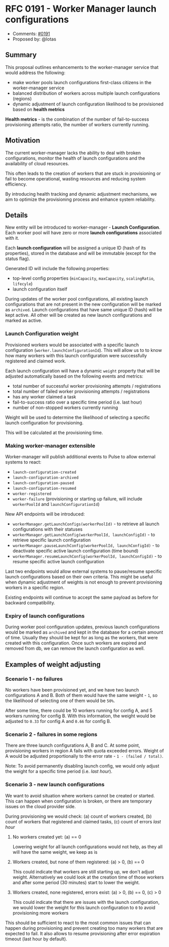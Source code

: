 # RFC 0191 - Worker Manager launch configurations
* Comments: [#0191](https://github.com/taskcluster/taskcluster-rfcs/pull/191)
* Proposed by: @lotas

## Summary

This proposal outlines enhancements to the worker-manager service that would address the following:

* make worker pools launch configurations first-class citizens in the worker-manager service
* balanced distribution of workers across multiple launch configurations (regions)
* dynamic adjustment of launch configuration likelihood to be provisioned based on **health metrics**

**Health metrics** - is the combination of the number of fail-to-success provisioning attempts ratio, the number of workers currently running.

## Motivation

The current worker-manager lacks the ability to deal with broken configurations, monitor the health of launch configurations and the availability of cloud resources.

This often leads to the creation of workers that are stuck in provisioning or fail to become operational, wasting resources and reducing system efficiency.

By introducing health tracking and dynamic adjustment mechanisms, we aim to optimize the provisioning process and enhance system reliability.

## Details

New entity will be introduced to worker-manager - **Launch Configuration**.
Each worker pool will have zero or more **launch configurations** associated with it.

Each **launch configuration** will be assigned a unique ID (hash of its properties), stored in the database and will be immutable (except for the status flag).

Generated ID will include the following properties:

* top-level config properties (`minCapacity`, `maxCapacity`, `scalingRatio`, `lifecyle`)
* launch configuration itself

During updates of the worker pool configurations, all existing launch configurations that are not present in the new configuration will be marked as `archived`. Launch configurations that have same unique ID (hash) will be kept active. All other will be created as new launch configurations and marked as active.

### Launch Configuration weight

Provisioned workers would be associated with a specific launch configuration (`worker.launchConfigurationId`).
This will allow us to to know how many workers with this launch configuration were successfully registered and claimed work.

Each launch configuration will have a dynamic `weight` property that will be adjusted automatically based on the following events and metrics:

* total number of successful worker provisioning attempts / registrations
* total number of failed worker provisioning attempts / registrations
* has any worker claimed a task
* fail-to-success ratio over a specific time period (i.e. last hour)
* number of non-stopped workers currently running

Weight will be used to determine the likelihood of selecting a specific launch configuration for provisioning.

This will be calculated at the provisioning time.

### Making worker-manager extensible

Worker-manager will publish additional events to Pulse to allow external systems to react:

* `launch-configuration-created`
* `launch-configuration-archived`
* `launch-configuration-paused`
* `launch-configuration-resumed`
* `worker-registered`
* `worker-failure` (provisioning or starting up failure, will include `workerPoolId` and `launchConfigurationId`)

New API endpoints will be introduced:

* `workerManager.getLaunchConfigs(workerPoolId)` - to retrieve all launch configurations with their statuses
* `workerManager.getLaunchConfig(workerPoolId, launchConfigId)` - to retrieve specific launch configuration
* `workerManager.pauseLaunchConfig(workerPoolId, launchConfigId)` - to deactivate specific active launch configuration (time bound)
* `workerManager.resumeLaunchConfig(workerPoolId, launchConfigId)` - to resume specific active launch configuration

Last two endpoints would allow external systems to pause/resume specific launch configurations based on their own criteria.
This might be useful when dynamic adjustment of weights is not enough to prevent provisioning workers in a specific region.

Existing endpoints will continue to accept the same payload as before for backward compatibility.

### Expiry of launch configurations

During worker pool configuration updates, previous launch configurations would be marked as `archived` and kept in the database for a certain amount of time.
Usually they should be kept for as long as the workers, that were created with this configuration.
Once such workers are expired and removed from db, we can remove the launch configuration as well.

## Examples of weight adjusting

### Scenario 1 - no failures

No workers have been provisioned yet, and we have two launch configurations A and B.
Both of them would have the same weight - `1`, so the likelihood of selecting one of them would be `50%`.

After some time, there could be 10 workers running for config A, and 5 workers running for config B.
With this information, the weight would be adjusted to `0.33` for config A and `0.66` for config B.

### Scenario 2 - failures in some regions

There are three launch configurations A, B and C.
At some point, provisioning workers in region A fails with quota exceeded errors.
Weight of A would be adjusted proportionally to the error rate - `1 - (failed / total)`.

Note: To avoid permanently disabling launch config, we would only adjust the weight for a specific time period (i.e. *last hour*).

### Scenario 3 - new launch configurations

We want to avoid situation where workers cannot be created or started.
This can happen when configuration is broken, or there are temporary issues on the cloud provider side.

During provisioning we would check: (a) count of workers created, (b) count of workers that registered and claimed tasks, (c) count of errors *last hour*

1. No workers created yet: (a) == 0

    Lowering weight for all launch configurations would not help, as they all will have the same weight, we keep as is

2. Workers created, but none of them registered: (a) > 0, (b) == 0

    This could indicate that workers are still starting up, we don't adjust weight.
    Alternatively we could look at the creation time of those workers and after some period (30 minutes) start to lower the weight.

3. Workers created, none registered, errors exist: (a) > 0, (b) == 0, (c) > 0

    This could indicate that there are issues with the launch configuration, we would lower the weight for this launch configuration to `0` to avoid provisioning more workers

This should be sufficient to react to the most common issues that can happen during provisioning and prevent creating too many workers that are expected to fail.
It also allows to resume provisioning after error expiration timeout (last hour by default).
